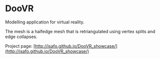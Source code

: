 # DooVR
  Modelling application for virtual reality.
  
  The mesh is a halfedge mesh that is retriangulated using vertex splits and edge collapses.
  
  Project page: [http://isafo.github.io/DooVR_showcase/](http://isafo.github.io/DooVR_showcase/)
